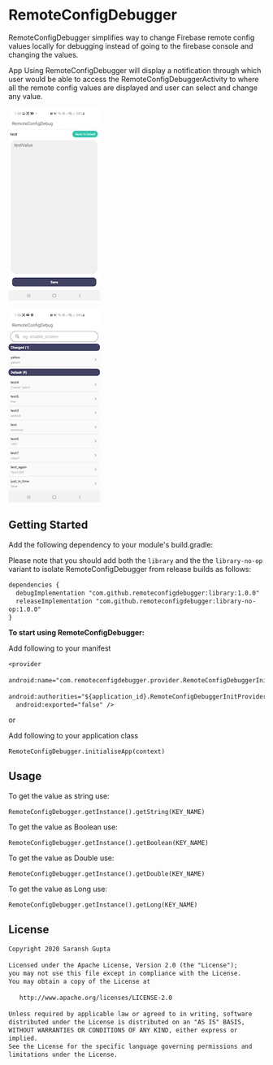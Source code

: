 # RemoteConfigDebugger

RemoteConfigDebugger simplifies way to change Firebase remote config values locally for debugging instead of going to the firebase console and changing the values.

App Using RemoteConfigDebugger will display a notification through which user would be able to access the RemoteConfigDebuggerActivity to where all the remote config values are displayed and user can select and change any value.

![enter image description here](https://github.com/saransh9/RemoteConfigDebugger/blob/master/assets/screenshot_1.jpg)

![enter image description here](https://github.com/saransh9/RemoteConfigDebugger/blob/master/assets/screenshot_2.jpg)

## Getting Started
Add the following dependency to your module's build.gradle:

Please note that you should add both the `library` and the the `library-no-op` variant to isolate RemoteConfigDebugger from release builds as follows:

    dependencies {
      debugImplementation "com.github.remoteconfigdebugger:library:1.0.0"
      releaseImplementation "com.github.remoteconfigdebugger:library-no-op:1.0.0"
    }

**To start using RemoteConfigDebugger:**

Add following to your manifest

    <provider
      android:name="com.remoteconfigdebugger.provider.RemoteConfigDebuggerInitProvider"
      android:authorities="${application_id}.RemoteConfigDebuggerInitProvider"
      android:exported="false" />

or

Add following to your application class

    RemoteConfigDebugger.initialiseApp(context)

## Usage
To get the value as string use:

    RemoteConfigDebugger.getInstance().getString(KEY_NAME)
To get the value as Boolean use:

    RemoteConfigDebugger.getInstance().getBoolean(KEY_NAME)

To get the value as Double use:

    RemoteConfigDebugger.getInstance().getDouble(KEY_NAME)
To get the value as Long use:


    RemoteConfigDebugger.getInstance().getLong(KEY_NAME)

## License
```
Copyright 2020 Saransh Gupta

Licensed under the Apache License, Version 2.0 (the "License");
you may not use this file except in compliance with the License.
You may obtain a copy of the License at

   http://www.apache.org/licenses/LICENSE-2.0

Unless required by applicable law or agreed to in writing, software
distributed under the License is distributed on an "AS IS" BASIS,
WITHOUT WARRANTIES OR CONDITIONS OF ANY KIND, either express or implied.
See the License for the specific language governing permissions and
limitations under the License.
```